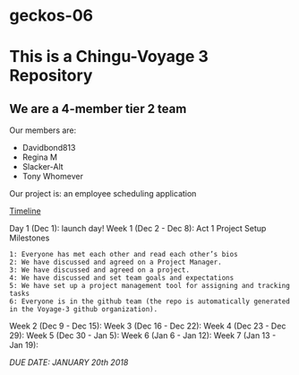 # geckos-06
<h1>This is a Chingu-Voyage 3 Repository</h1>
<h2>We are a 4-member tier 2 team</h2>

Our members are:
<ul>
  <li>Davidbond813</li>
  <li>Regina M</li>
  <li>Slacker-Alt</li>
  <li>Tony Whomever</li>
 </ul>
 
 Our project is: an employee scheduling application
 
 <ins>Timeline</ins>
 
  Day 1 (Dec 1): launch day!
  Week 1 (Dec 2 - Dec 8): Act 1 Project Setup Milestones

    1: Everyone has met each other and read each other’s bios
    2: We have discussed and agreed on a Project Manager.
    3: We have discussed and agreed on a project.
    4: We have discussed and set team goals and expectations
    5: We have set up a project management tool for assigning and tracking tasks
    6: Everyone is in the github team (the repo is automatically generated in the Voyage-3 github organization).
    
  Week 2 (Dec 9 - Dec 15):
  Week 3 (Dec 16 - Dec 22):
  Week 4 (Dec 23 - Dec 29):
  Week 5 (Dec 30 - Jan 5):
  Week 6 (Jan 6 - Jan 12):
  Week 7 (Jan 13 - Jan 19):
  
  _DUE DATE: JANUARY 20th 2018_
  
